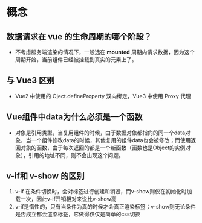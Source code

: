 # 概念

## 数据请求在 vue 的生命周期的哪个阶段？

* 不考虑服务端渲染的情况下，一般选在 **mounted** 周期内请求数据，因为这个周期开始，当前组件已经被挂载到真实的元素上了。

## 与 Vue3 区别

* Vue2 中使用的 Oject.defineProperty 双向绑定，Vue3 中使用 Proxy 代理

## Vue组件中data为什么必须是一个函数

* 对象是引用类型，当复用组件的时候，由于数据对象都指向的同一个data对象，当一个组件修改data的时候，其他复用的组件data也会被修改；而使用返回对象的函数，由于每次返回的都是一个新函数（函数也是Object的实例对象），引用的地址不同，则不会出现这个问题。

## v-if和 v-show 的区别
1. v-if 在条件切换时，会对标签进行创建和销毁，而v-show则仅在初始化时加载一次，因此v-if开销相对来说比v-show高
2. v-if是惰性的，只有当条件为真的时候才会真正渲染标签；v-show则无论条件是否成立都会渲染标签，它做得仅仅是简单的css切换

## 


